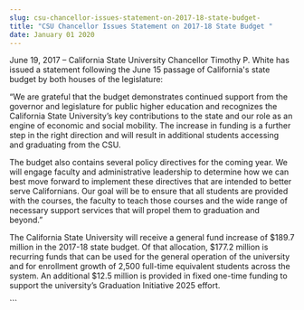 ```yaml
---
slug: csu-chancellor-issues-statement-on-2017-18-state-budget-
title: "CSU Chancellor Issues Statement on 2017-18 State Budget "
date: January 01 2020
---
```


 
<p>
  June 19, 2017 – California State University Chancellor Timothy P. White has
  issued a statement following the June 15 passage of California's state budget
  by both houses of the legislature:
</p>
<p>
  “We are grateful that the budget demonstrates continued support from the
  governor and legislature for public higher education and recognizes the
  California State University’s key contributions to the state and our role as
  an engine of economic and social mobility. The increase in funding is a
  further step in the right direction and will result in additional students
  accessing and graduating from the CSU.
</p>
<p>
  The budget also contains several policy directives for the coming year. We
  will engage faculty and administrative leadership to determine how we can best
  move forward to implement these directives that are intended to better serve
  Californians. Our goal will be to ensure that all students are provided with
  the courses, the faculty to teach those courses and the wide range of
  necessary support services that will propel them to graduation and beyond.”
</p>
<p>
  The California State University will receive a general fund increase of $189.7
  million in the 2017-18 state budget. Of that allocation, $177.2 million is
  recurring funds that can be used for the general operation of the university
  and for enrollment growth of 2,500 full-time equivalent students across the
  system. An additional $12.5 million is provided in fixed one-time funding to
  support the university’s Graduation Initiative 2025 effort.
</p>
```

